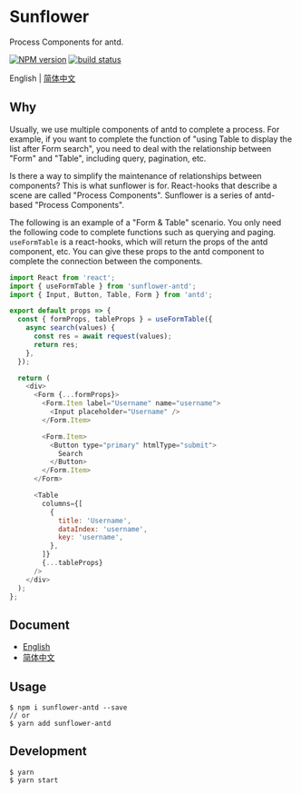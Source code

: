 # Sunflower

Process Components for antd.

[![NPM version][npm-image]][npm-url]
[![build status][circleci-image]][circleci-url]

[circleci-image]: https://img.shields.io/circleci/build/github/ant-design/sunflower/master.svg?style=flat-square
[circleci-url]: https://circleci.com/gh/ant-design/sunflower/tree/master
[npm-image]: https://img.shields.io/npm/v/sunflower-antd.svg?style=flat
[npm-url]: https://www.npmjs.com/package/sunflower-antd

English | [简体中文](./README-zh_CN.md)

## Why

Usually, we use multiple components of antd to complete a process. For example, if you want to complete the function of "using Table to display the list after Form search", you need to deal with the relationship between "Form" and "Table", including query, pagination, etc.

Is there a way to simplify the maintenance of relationships between components? This is what sunflower is for. React-hooks that describe a scene are called "Process Components". Sunflower is a series of antd-based "Process Components".

The following is an example of a "Form & Table" scenario. You only need the following code to complete functions such as querying and paging. `useFormTable` is a react-hooks, which will return the props of the antd component, etc. You can give these props to the antd component to complete the connection between the components.

```js
import React from 'react';
import { useFormTable } from 'sunflower-antd';
import { Input, Button, Table, Form } from 'antd';

export default props => {
  const { formProps, tableProps } = useFormTable({
    async search(values) {
      const res = await request(values);
      return res;
    },
  });

  return (
    <div>
      <Form {...formProps}>
        <Form.Item label="Username" name="username">
          <Input placeholder="Username" />
        </Form.Item>

        <Form.Item>
          <Button type="primary" htmlType="submit">
            Search
          </Button>
        </Form.Item>
      </Form>

      <Table
        columns={[
          {
            title: 'Username',
            dataIndex: 'username',
            key: 'username',
          },
        ]}
        {...tableProps}
      />
    </div>
  );
};
```

## Document

- [English](https://ant-design.github.io/sunflower)
- [简体中文](https://ant-design.github.io/sunflower/zh-CN)

## Usage

```
$ npm i sunflower-antd --save
// or
$ yarn add sunflower-antd
```

## Development

```
$ yarn
$ yarn start
```
